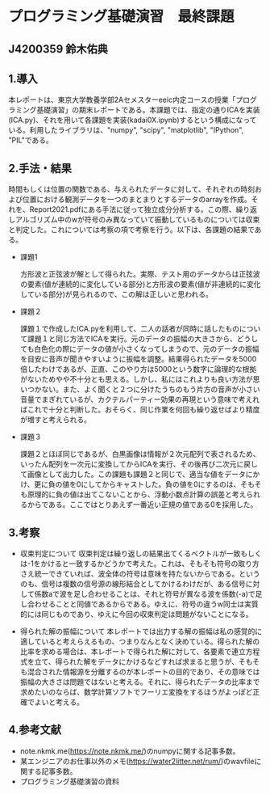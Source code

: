 # プログラミング基礎演習　最終課題

## J4200359 鈴木佑典
## 1.導入

本レポートは、東京大学教養学部2Aセメスターeeic内定コースの授業「プログラミング基礎演習」の期末レポートである。本課題では、指定の通りICAを実装(ICA.py)、それを用いて各課題を実装(kadai0X.ipynb)するという構成になっている。利用したライブラリは、"numpy", "scipy", "matplotlib", "IPython", "PIL"である。

## 2.手法・結果

時間もしくは位置の関数である、与えられたデータに対して、それぞれの時刻および位置における観測データを一つのまとまりとするデータのarrayを作成。それを、Report2021.pdfにある手法に従って独立成分分析する。この際、繰り返しアルゴリズム中のwが符号のみ異なっていて振動しているものについては収束と判定した。これについては考察の項で考察を行う。以下は、各課題の結果である。
- 課題1
 
  方形波と正弦波が解として得られた。実際、テスト用のデータからは正弦波の要素(値が連続的に変化している部分)と方形波の要素(値が非連続的に変化している部分)が見られるので、この解は正しいと思われる。

- 課題２
  
  課題１で作成したICA.pyを利用して、二人の話者が同時に話したものについて課題１と同じ方法でICAを実行。元のデータの振幅の大きさから、どうしても白色化の際にデータの値が小さくなってしまうので、元のデータの振幅を目安に音声が聞きやすいように振幅を調整。結果得られたデータを5000倍したわけであるが、正直、このやり方は5000という数字に論理的な根拠がないためやや不十分とも思える。しかし、私にはこれよりも良い方法が思いつかない。また、よく聞くと２つに分けたうちのもう片方の音声が小さい音量でまぎれているが、カクテルパーティー効果の再現という意味で考えればこれで十分と判断した。おそらく、同じ作業を何回も繰り返せばより精度が増すと考えられる。

- 課題３
  
  課題２とほぼ同じであるが、白黒画像は情報が２次元配列で表されるため、いったん配列を一次元に変換してからICAを実行、その後再び二次元に戻して画像として出力した。この課題も課題２と同じで、適当な値をデータにかけ、更に負の値を0にしてからキャストした。負の値を0にするのは、そもそも原理的に負の値は出てこないことから、浮動小数点計算の誤差と考えられるからである。ここではとりあえず一番近い正規の値である0を採用した。

## 3.考察

- 収束判定について
  収束判定は繰り返しの結果出てくるベクトルが一致もしくは-1をかけると一致するかどうかで考えた。これは、そもそも符号の取り方さえ統一できていれば、波全体の符号は意味を持たないからである。というのも、信号は複数の信号源の線形結合としてかけるわけだが、ある信号に対して係数aで波を足し合わせることは、それと符号が異なる波を係数(-a)で足し合わせることと同値であるからである。ゆえに、符号の違うw同士は実質的には同じものであり、ゆえに今回の収束判定は問題がないことになる。

- 得られた解の振幅について
  本レポートでは出力する解の振幅は私の感覚的に適していると考えらえるもの、つまりなんとなく決めている。得られた解の比率を求める場合は、本レポートで得られた解に対して、各要素で連立方程式を立て、得られた解をデータにかけるなどすれば求まると思うが、そもそも混合された情報源を分離するのが本レポートの目的であり、その意味では振幅の大きさは問題ではないと考える。それに、得られたデータの比率まで求めたいのならば、数学計算ソフトでフーリエ変換をするほうがよっぽど正確でよいと考える。

## 4.参考文献

- note.nkmk.me(https://note.nkmk.me/)のnumpyに関する記事多数。
- 某エンジニアのお仕事以外のメモ(https://water2litter.net/rum/)のwavfileに関する記事多数。
- プログラミング基礎演習の資料
